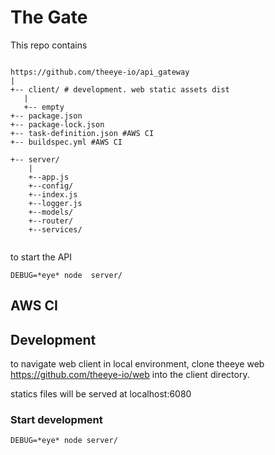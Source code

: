 
# The Gate

This repo contains

```

https://github.com/theeye-io/api_gateway
|
+-- client/ # development. web static assets dist
   |
   +-- empty
+-- package.json
+-- package-lock.json
+-- task-definition.json #AWS CI
+-- buildspec.yml #AWS CI

+-- server/
    |
    +--app.js
    +--config/
    +--index.js
    +--logger.js
    +--models/
    +--router/
    +--services/


```


to start the API

`DEBUG=*eye* node  server/`

## AWS CI


## Development

to navigate web client in local environment, clone theeye web https://github.com/theeye-io/web into the client directory. 

statics files will be served at localhost:6080

### Start development

`DEBUG=*eye* node server/`
